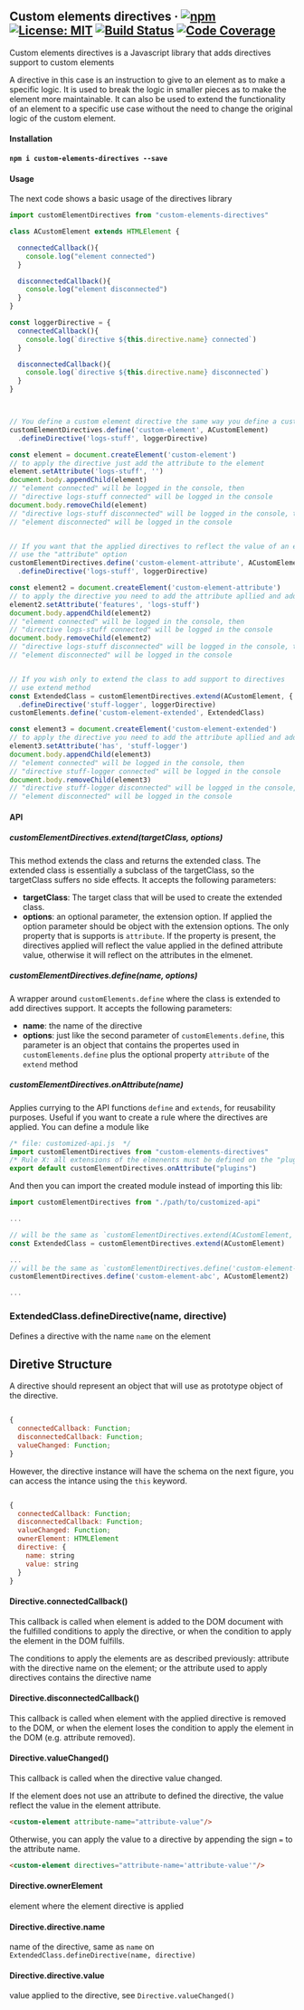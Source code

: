 Custom elements directives &middot; [![npm](https://img.shields.io/npm/v/custom-elements-directives.svg?style=flat-square)](https://www.npmjs.com/package/custom-elements-directives) [![License: MIT](https://img.shields.io/github/license/OmarCastro/custom-elements-directive.svg?color=blue&style=flat-square)](https://opensource.org/licenses/MIT) [![Build Status](https://img.shields.io/travis/OmarCastro/custom-elements-directives/master.svg?style=flat-square&logo=travis)](https://travis-ci.org/OmarCastro/custom-elements-directives) [![Code Coverage](https://img.shields.io/codecov/c/github/OmarCastro/custom-elements-directives.svg?style=flat-square&logo=codecov)](https://codecov.io/gh/OmarCastro/custom-elements-directives)
------

Custom elements directives is a Javascript library that adds directives support to custom elements

A directive in this case is an instruction to give to an element as to make a specific logic. It is used to break the logic in smaller pieces as to make the element more maintainable. It can also be used to extend the functionality of an element to a specific use case without the need to change the original logic of the custom element. 



#### Installation

#### `npm i custom-elements-directives --save`

#### Usage
The next code shows a basic usage of the directives library

```Javascript
import customElementDirectives from "custom-elements-directives" 

class ACustomElement extends HTMLElement {

  connectedCallback(){
    console.log("element connected")
  }

  disconnectedCallback(){
    console.log("element disconnected")
  }
}

const loggerDirective = {
  connectedCallback(){
    console.log(`directive ${this.directive.name} connected`)
  }

  disconnectedCallback(){
    console.log(`directive ${this.directive.name} disconnected`)
  }
}



// You define a custom element directive the same way you define a custom element
customElementDirectives.define('custom-element', ACustomElement)
  .defineDirective('logs-stuff', loggerDirective)

const element = document.createElement('custom-element')
// to apply the directive just add the attribute to the element
element.setAttribute('logs-stuff', '')
document.body.appendChild(element)
// "element connected" will be logged in the console, then
// "directive logs-stuff connected" will be logged in the console
document.body.removeChild(element)
// "directive logs-stuff disconnected" will be logged in the console, then
// "element disconnected" will be logged in the console


// If you want that the applied directives to reflect the value of an element attribute  
// use the "attribute" option
customElementDirectives.define('custom-element-attribute', ACustomElement, { attribute: 'features' })
  .defineDirective('logs-stuff', loggerDirective)

const element2 = document.createElement('custom-element-attribute')
// to apply the directive you need to add the attribute apllied and add the name of the directiveyou want to apply
element2.setAttribute('features', 'logs-stuff')
document.body.appendChild(element2)
// "element connected" will be logged in the console, then
// "directive logs-stuff connected" will be logged in the console
document.body.removeChild(element2)
// "directive logs-stuff disconnected" will be logged in the console, then
// "element disconnected" will be logged in the console


// If you wish only to extend the class to add support to directives
// use extend method
const ExtendedClass = customElementDirectives.extend(ACustomElement, { attribute: 'has' })
  .defineDirective('stuff-logger', loggerDirective)
customElements.define('custom-element-extended', ExtendedClass)

const element3 = document.createElement('custom-element-extended')
// to apply the directive you need to add the attribute apllied and add the name of the directiveyou want to apply
element3.setAttribute('has', 'stuff-logger')
document.body.appendChild(element3)
// "element connected" will be logged in the console, then
// "directive stuff-logger connected" will be logged in the console
document.body.removeChild(element3)
// "directive stuff-logger disconnected" will be logged in the console, then
// "element disconnected" will be logged in the console
```


#### API

##### customElementDirectives.extend(targetClass, options)

This method extends the class and returns the extended class. The extended class is essentially a subclass of the targetClass, so the targetClass suffers no side effects. It accepts the following parameters:

 - **targetClass**: The target class that will be used to create the extended class.
 - **options**: an optional parameter, the extension option. If applied the option parameter should be object with the extension options. The only property that is supports is `attribute`. If the property is present, the directives applied will reflect the value applied in the defined attribute value, otherwise it will reflect on the attributes in the elmenet.


##### customElementDirectives.define(name, options)

A wrapper around `customElements.define` where the class is extended to add directives support. It accepts the following parameters:

  - **name**: the name of the directive
  - **options**: just like the second parameter of `customElements.define`, this parameter is an object that contains the propertes used in `customElements.define` plus the optional property `attribute` of the `extend` method


##### customElementDirectives.onAttribute(name)

Applies currying to the API functions `define` and `extends`, for reusability purposes. Useful if you want to create a rule where the directives are applied. You can define a module like

```Javascript
/* file: customized-api.js  */
import customElementDirectives from "custom-elements-directives"
/* Rule X: all extensions of the elmenents must be defined on the "plugin" attribute    */ 
export default customElementDirectives.onAttribute("plugins")
```

And then you can import the created module instead of importing this lib:

```Javascript
import customElementDirectives from "./path/to/customized-api"

...

// will be the same as `customElementDirectives.extend(ACustomElement, { attribute: 'plugins' })`
const ExtendedClass = customElementDirectives.extend(ACustomElement)

...
// will be the same as `customElementDirectives.define('custom-element-abc', ACustomElement2, { attribute: 'plugins' })`
customElementDirectives.define('custom-element-abc', ACustomElement2)

...
```

### ExtendedClass.defineDirective(name, directive)

Defines a directive with the name `name` on the element


## Diretive Structure

A directive should represent an object that will use as prototype object of the directive.

```Javascript

{
  connectedCallback: Function;
  disconnectedCallback: Function;
  valueChanged: Function;
}

```

However, the directive instance will have the schema on the next figure, you can access the intance using the `this` keyword.

```Javascript

{
  connectedCallback: Function;
  disconnectedCallback: Function;
  valueChanged: Function;
  ownerElement: HTMLElement
  directive: {
    name: string
    value: string
  }
}

```

#### Directive.connectedCallback()

This callback is called when element is added to the DOM document with the fulfilled conditions to apply the directive, or when the condition to apply the element in the DOM fulfills.

The conditions to apply the elements are as described previously: attribute with the directive name on the element; or the attribute used to apply directives contains the directive name 

#### Directive.disconnectedCallback()
This callback is called when element with the applied directive is removed to the DOM, or when the element loses the condition to apply the element in the DOM (e.g. attribute removed).

#### Directive.valueChanged()
This callback is called when the directive value changed. 

If the element does not use an attribute to defined the directive, the value reflect the value in the element attribute.

```HTML
<custom-element attribute-name="attribute-value"/>
```
Otherwise, you can apply the value to a directive by appending the sign `=` to the attribute name.


```HTML
<custom-element directives="attribute-name='attribute-value'"/>
```

#### Directive.ownerElement
element where the element directive is applied

#### Directive.directive.name
name of the directive, same as `name` on `ExtendedClass.defineDirective(name, directive)`

#### Directive.directive.value
value applied to the directive, see `Directive.valueChanged()`